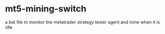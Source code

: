 # mt5-mining-switch
a bat file to monitor the metatrader strategy tester agent and mine when it is idle

